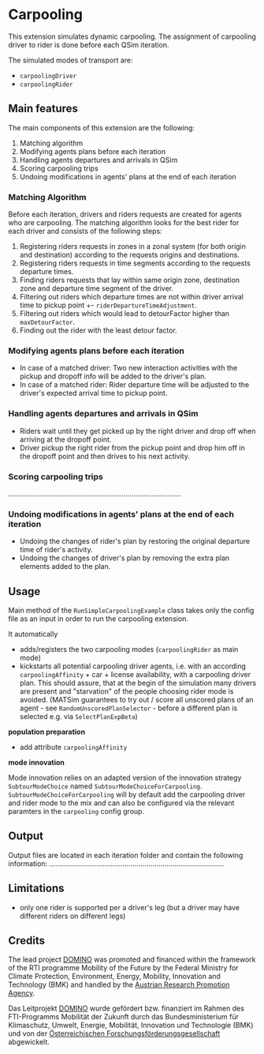 # Carpooling

This extension simulates dynamic carpooling.
The assignment of carpooling driver to rider is done before each QSim iteration.

The simulated modes of transport are:
- `carpoolingDriver`
- `carpoolingRider`

## Main features

The main components of this extension are the following:

1. Matching algorithm
2. Modifying agents plans before each iteration
3. Handling agents departures and arrivals in QSim
4. Scoring carpooling trips
5. Undoing modifications in agents' plans at the end of each iteration

### Matching Algorithm
Before each iteration, drivers and riders requests are created for agents who are carpooling.
The matching algorithm looks for the best rider for each driver and consists of the following steps:

1. Registering riders requests in zones in a zonal system (for both origin and destination) according to the requests origins and destinations.
2. Registering riders requests in time segments according to the requests departure times.
3. Finding riders requests that lay within same origin zone, destination zone and departure time segment of the driver.
4. Filtering out riders which departure times are not within driver arrival time to pickup point +- `riderDepartureTimeAdjustment`.
5. Filtering out riders which would lead to detourFactor higher than `maxDetourFactor`.
6. Finding out the rider with the least detour factor.

### Modifying agents plans before each iteration
- In case of a matched driver: Two new interaction activities with the pickup and dropoff info will be added to the driver's plan.
- In case of a matched rider: Rider departure time will be adjusted to the driver's expected arrival time to pickup point.

### Handling agents departures and arrivals in QSim
- Riders wait until they get picked up by the right driver and drop off when arriving at the dropoff point.
- Driver pickup the right rider from the pickup point and drop him off in the dropoff point and then drives to his next activity.

### Scoring carpooling trips
.......................................................................................

### Undoing modifications in agents' plans  at the end of each iteration
- Undoing the changes of rider's plan by restoring the original departure time of rider's activity.
- Undoing the changes of driver's plan by removing the extra plan elements added to the plan.

## Usage

Main method of the `RunSimpleCarpoolingExample` class takes only the config file as an input in order to run the carpooling extension.

It automatically
- adds/registers the two carpooling modes (`carpoolingRider` as main mode)
- kickstarts all potential carpooling driver agents,
  i.e. with an according `carpoolingAffinity` + car + license availability,
  with a carpooling driver plan.
  This should assure, that at the begin of the simulation many drivers are present 
  and "starvation" of the people choosing rider mode is avoided.
  (MATSim guarantees to try out / score all unscored plans of an agent - see `RandomUnscoredPlanSelector` - 
  before a different plan is selected e.g. via `SelectPlanExpBeta`)

**population preparation**

- add attribute `carpoolingAffinity`

**mode innovation**

Mode innovation relies on an adapted version of the innovation strategy `SubtourModeChoice` named `SubtourModeChoiceForCarpooling`.
`SubtourModeChoiceForCarpooling` will by default add the carpooling driver and rider mode to the mix
and can also be configured via the relevant paramters in the `carpooling` config group.

## Output

Output files are located in each iteration folder and contain the following information:
........................................................................................

## Limitations

- only one rider is supported per a driver's leg (but a driver may have different riders on different legs)

## Credits

The lead project [DOMINO](https://www.domino-maas.at/) was promoted and financed within the framework of the RTI programme Mobility of the Future by the Federal Ministry for Climate Protection, Environment, Energy, Mobility, Innovation and Technology (BMK) and handled by the [Austrian Research Promotion Agency](https://projekte.ffg.at/projekt/3300226).

Das Leitprojekt [DOMINO](https://www.domino-maas.at/) wurde gefördert bzw. finanziert im Rahmen des FTI-Programms Mobilität der Zukunft durch das Bundesministerium für Klimaschutz, Umwelt, Energie, Mobilität, Innovation und Technologie (BMK) und von der [Österreichischen Forschungsförderungsgesellschaft](https://projekte.ffg.at/projekt/3300226) abgewickelt.
